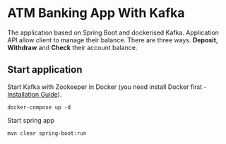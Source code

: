 # ATM Banking App With Kafka
The application based on Spring Boot and dockerised Kafka. 
Application API allow client to manage their balance. There are three ways.
**Deposit**, **Withdraw** and **Check** their account balance.

## Start application
Start Kafka with Zookeeper in Docker (you need install Docker first - [Installation Guide](https://docs.docker.com/get-started/)).
```
docker-compose up -d
```
Start spring app
```
mvn clear spring-boot:run
```